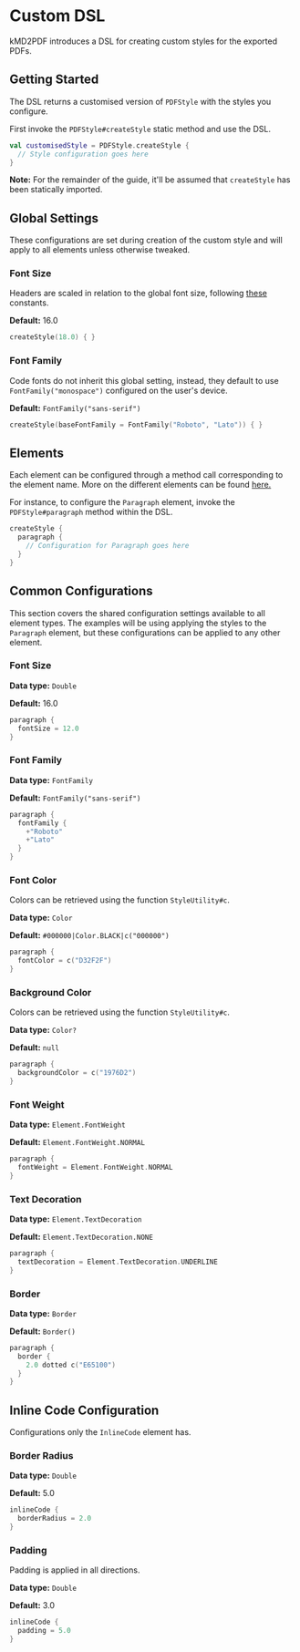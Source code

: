 # Custom DSL
kMD2PDF introduces a DSL for creating custom styles for the exported PDFs.

## Getting Started
The DSL returns a customised version of `PDFStyle` with the styles you configure.

First invoke the `PDFStyle#createStyle` static method and use the DSL.

```kotlin
val customisedStyle = PDFStyle.createStyle {
  // Style configuration goes here
}
```

**Note:** For the remainder of the guide, it'll be assumed that `createStyle` has been statically imported.

## Global Settings
These configurations are set during creation of the custom style and will apply to all elements unless otherwise 
tweaked.

### Font Size
Headers are scaled in relation to the global font size, following [these](https://www.w3schools.com/tags/tag_hn.asp) 
constants.

**Default:** 16.0
```kotlin
createStyle(18.0) { }
```

### Font Family
Code fonts do not inherit this global setting, instead, they default to use `FontFamily("monospace")` configured on the
user's device.

**Default:** `FontFamily("sans-serif")`

```kotlin
createStyle(baseFontFamily = FontFamily("Roboto", "Lato")) { }
```

## Elements
Each element can be configured through a method call corresponding to the element name. More on the different elements
can be found [here.](https://github.com/woojiahao/kMD2PDF/tree/master/src/main/kotlin/me/chill/style/elements) 

For instance, to configure the `Paragraph` element, invoke the `PDFStyle#paragraph` method within the DSL.

```kotlin
createStyle {
  paragraph {
    // Configuration for Paragraph goes here
  }
}
```

## Common Configurations
This section covers the shared configuration settings available to all element types. The examples will be using 
applying the styles to the `Paragraph` element, but these configurations can be applied to any other element.

### Font Size
**Data type:** `Double`

**Default:** 16.0

```kotlin
paragraph {
  fontSize = 12.0
}
```

### Font Family
**Data type:** `FontFamily`

**Default:** `FontFamily("sans-serif")`

```kotlin
paragraph {
  fontFamily {
    +"Roboto"
    +"Lato"
  }
}
```

### Font Color
Colors can be retrieved using the function `StyleUtility#c`.

**Data type:** `Color`

**Default:** `#000000|Color.BLACK|c("000000")`

```kotlin
paragraph {
  fontColor = c("D32F2F")
}
```

### Background Color
Colors can be retrieved using the function `StyleUtility#c`.

**Data type:** `Color?`

**Default:** `null`

```kotlin
paragraph {
  backgroundColor = c("1976D2")
}
```

### Font Weight
**Data type:** `Element.FontWeight`

**Default:** `Element.FontWeight.NORMAL`

```kotlin
paragraph {
  fontWeight = Element.FontWeight.NORMAL
}
```

### Text Decoration
**Data type:** `Element.TextDecoration`

**Default:** `Element.TextDecoration.NONE`

```kotlin
paragraph {
  textDecoration = Element.TextDecoration.UNDERLINE
}
```

### Border
**Data type:** `Border`

**Default:** `Border()`

```kotlin
paragraph {
  border {
    2.0 dotted c("E65100")
  }
}
```

## Inline Code Configuration
Configurations only the `InlineCode` element has.

### Border Radius
**Data type:** `Double`

**Default:** 5.0

```kotlin
inlineCode {
  borderRadius = 2.0
}
``` 

### Padding
Padding is applied in all directions.

**Data type:** `Double`

**Default:** 3.0

```kotlin
inlineCode {
  padding = 5.0
}
```